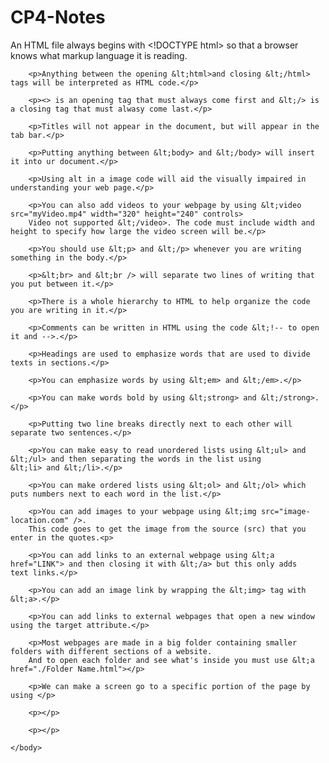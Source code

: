 # CP4-Notes
<!DOCTYPE html> <!-- This is how to create an HTML document. -->
<html> <!-- This is needed to start an HTML document. -->
	<head>
		<title>HTML Notes</title>
	</head>
	<body>
		<p>An HTML file always begins with &lt;!DOCTYPE html> so that a browser knows what markup language it is reading.</p>

		<p>Anything between the opening &lt;html>and closing &lt;/html> tags will be interpreted as HTML code.</p>

		<p><> is an opening tag that must always come first and &lt;/> is a closing tag that must alwasy come last.</p>

		<p>Titles will not appear in the document, but will appear in the tab bar.</p>

		<p>Putting anything between &lt;body> and &lt;/body> will insert it into ur document.</p>

		<p>Using alt in a image code will aid the visually impaired in understanding your web page.</p>

		<p>You can also add videos to your webpage by using &lt;video src="myVideo.mp4" width="320" height="240" controls>
		Video not supported &lt;/video>. The code must include width and height to specify how large the video screen will be.</p>

		<p>You should use &lt;p> and &lt;/p> whenever you are writing something in the body.</p>

		<p>&lt;br> and &lt;br /> will separate two lines of writing that you put between it.</p>

		<p>There is a whole hierarchy to HTML to help organize the code you are writing in it.</p>

		<p>Comments can be written in HTML using the code &lt;!-- to open it and -->.</p>

		<p>Headings are used to emphasize words that are used to divide texts in sections.</p>

		<p>You can emphasize words by using &lt;em> and &lt;/em>.</p>

		<p>You can make words bold by using &lt;strong> and &lt;/strong>.</p>

		<p>Putting two line breaks directly next to each other will separate two sentences.</p>

		<p>You can make easy to read unordered lists using &lt;ul> and &lt;/ul> and then separating the words in the list using 		&lt;li> and &lt;/li>.</p>

		<p>You can make ordered lists using &lt;ol> and &lt;/ol> which puts numbers next to each word in the list.</p>

		<p>You can add images to your webpage using &lt;img src="image-location.com" />.
		This code goes to get the image from the source (src) that you enter in the quotes.<p>

		<p>You can add links to an external webpage using &lt;a href="LINK"> and then closing it with &lt;/a> but this only adds 		 text links.</p>

		<p>You can add an image link by wrapping the &lt;img> tag with &lt;a>.</p>

		<p>You can add links to external webpages that open a new window using the target attribute.</p>
		
		<p>Most webpages are made in a big folder containing smaller folders with different sections of a website.
		And to open each folder and see what's inside you must use &lt;a href="./Folder Name.html"></p>

		<p>We can make a screen go to a specific portion of the page by using </p>

		<p></p>

		<p></p>

	</body>

</html>
